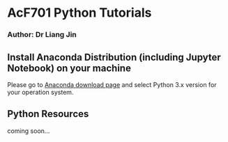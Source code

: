 # AcF701 Python Tutorials
### Author: Dr Liang Jin

## Install Anaconda Distribution (including Jupyter Notebook) on your machine
Please go to [Anaconda download page](https://www.anaconda.com/download/) and select Python 3.x version for your operation system.

## Python Resources
coming soon...
